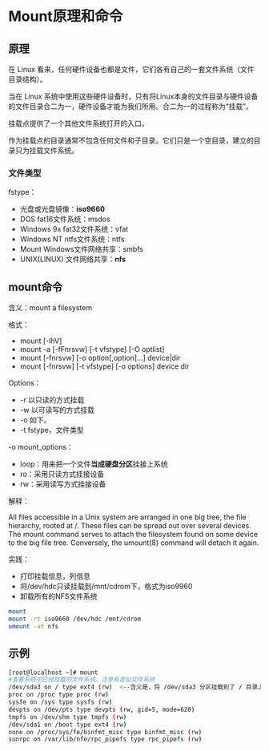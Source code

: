 # Mount原理和命令

## 原理

在 Linux 看来，任何硬件设备也都是文件，它们各有自己的一套文件系统（文件目录结构）。

当在 Linux 系统中使用这些硬件设备时，只有将Linux本身的文件目录与硬件设备的文件目录合二为一，硬件设备才能为我们所用。合二为一的过程称为“挂载”。

挂载点提供了一个其他文件系统打开的入口。

作为挂载点的目录通常不包含任何文件和子目录。它们只是一个空目录，建立的目录只为挂载文件系统。

### 文件类型

fstype：

* 光盘或光盘镜像：**iso9660**
* DOS fat16文件系统：msdos
* Windows 9x fat32文件系统：vfat
* Windows NT ntfs文件系统：ntfs
* Mount Windows文件网络共享：smbfs
* UNIX\(LINUX\) 文件网络共享：**nfs**

## mount命令

含义：mount a filesystem

格式：

* mount \[-lhV\]
* mount -a \[-fFnrsvw\] \[-t vfstype\] \[-O optlist\]
* mount \[-fnrsvw\] \[-o option\[,option\]...\]  device\|dir
* mount \[-fnrsvw\] \[-t vfstype\] \[-o options\] device dir

Options：

* -r 以只读的方式挂载
* -w 以可读写的方式挂载
* -o 如下。
* -t fstype，文件类型

-o mount\_options：

* loop：用来把一个文件**当成硬盘分区**挂接上系统
* ro：采用只读方式挂接设备
* rw：采用读写方式挂接设备

解释：

All files accessible in a Unix system are arranged in one big tree, the file hierarchy, rooted at /. These files can be spread out over several devices. The mount command serves to attach the filesystem found on some device to the big file tree. Conversely, the umount\(8\) command will detach it again.

实践：

* 打印挂载信息，列信息
* 将/dev/hdc只读挂载到/mnt/cdrom下，格式为iso9960
* 卸载所有的NFS文件系统

```bash
mount
mount -rt iso9660 /dev/hdc /mnt/cdrom
umount -at nfs
```

## 示例

```bash
[root@localhost ~]# mount
#查看系统中已经挂载的文件系统，注意有虚拟文件系统
/dev/sda3 on / type ext4 (rw)  <--含义是，将 /dev/sda3 分区挂载到了 / 目录上，文件系统是 ext4，具有读写权限
proc on /proc type proc (rw)
sysfe on /sys type sysfs (rw)
devpts on /dev/pts type devpts (rw, gid=5, mode=620)
tmpfs on /dev/shm type tmpfs (rw)
/dev/sda1 on /boot type ext4 (rw)
none on /proc/sys/fe/binfmt_misc type binfmt_misc (rw)
sunrpc on /var/lib/nfe/rpc_pipefs type rpc_pipefs (rw)
```

